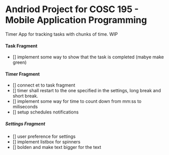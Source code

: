 # Andriod Project for COSC 195 - Mobile Application Programming

Timer App for tracking tasks with chunks of time. WIP

#### Task Fragment

- [] implement some way to show that the task is completed (mabye make green)

#### Timer Fragment

- [] connect et to task fragment
- [] timer shall restart to the one specified in the settings, long break and short break.
- [] implement some way for time to count down from mm:ss to miliseconds
- [] setup schedules notifications

##### Settings Fragment

- [] user preference for settings
- [] implement listbox for spinners
- [] bolden and make text bigger for the text

